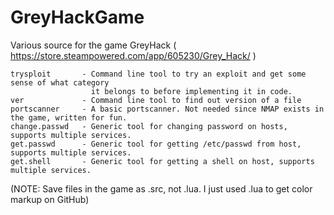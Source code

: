 # GreyHackGame
Various source for the game GreyHack ( https://store.steampowered.com/app/605230/Grey_Hack/ )

```
trysploit       - Command line tool to try an exploit and get some sense of what category
                  it belongs to before implementing it in code.
ver             - Command line tool to find out version of a file
portscanner     - A basic portscanner. Not needed since NMAP exists in the game, written for fun.
change.passwd   - Generic tool for changing password on hosts, supports multiple services.
get.passwd      - Generic tool for getting /etc/passwd from host, supports multiple services.
get.shell       - Generic tool for getting a shell on host, supports multiple services.
```

(NOTE: Save files in the game as .src, not .lua. I just used .lua to get color markup on GitHub)
